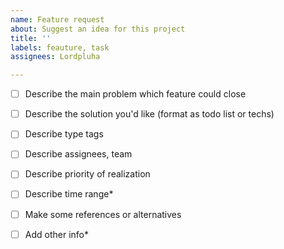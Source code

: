 ```yaml
---
name: Feature request
about: Suggest an idea for this project
title: ''
labels: feauture, task
assignees: Lordpluha

---
```


- [ ] Describe the main problem which feature could close

- [ ] Describe the solution you'd like (format as todo list or techs)

- [ ] Describe type tags
- [ ] Describe assignees, team
- [ ] Describe priority of realization
- [ ] Describe time range*

- [ ] Make some references or alternatives
- [ ] Add other info*
